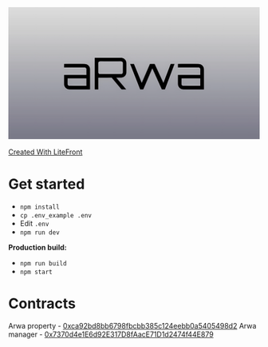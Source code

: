 ![](./.github/logo.png)

[Created With LiteFront](https://github.com/uxname/litefront)

# Get started
- `npm install`
-  `cp .env_example .env`
- Edit `.env`
- `npm run dev`

**Production build:**
- `npm run build`
- `npm start`

# Contracts

Arwa property - [0xca92bd8bb6798fbcbb385c124eebb0a5405498d2](https://goerli.etherscan.io/address/0xca92bd8bb6798fbcbb385c124eebb0a5405498d2)
Arwa manager - [0x7370d4e1E6d92E317D8fAacE71D1d2474f44E879](https://goerli.etherscan.io/address/0x7370d4e1E6d92E317D8fAacE71D1d2474f44E879)

